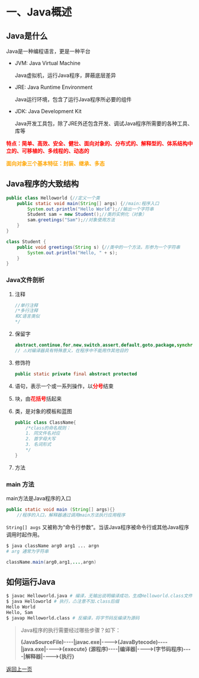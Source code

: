 # 一、Java概述

## Java是什么

Java是一种编程语言，更是一种平台

+ JVM: Java Virtual Machine

  Java虚拟机，运行Java程序，屏蔽底层差异

+ JRE: Java Runtime Environment

  Java运行环境，包含了运行Java程序所必要的组件

+ JDK: Java Development Kit

  Java开发工具包，除了JRE外还包含开发、调试Java程序所需要的各种工具、库等

<b style="color:red">特点：简单、高效、安全、健壮、面向对象的、分布式的、解释型的、体系结构中立的、可移植的、多线程的、动态的</b>

<b style="color:orange">面向对象三个基本特征：封装、继承、多态</b>

## Java程序的大致结构

```java
public class Helloworld {//定义一个类
    public static void main(String[] args) {//main:程序入口
        System.out.println("Hello World");//输出一个字符串
        Student sam = new Student();//类的实例化（对象）
        sam.greetings("Sam");//对象使用方法
    }
}

class Student {
    public void greetings(String s) {//类中的一个方法，形参为一个字符串
        System.out.println("Hello, " + s);
    }
}
```

### Java文件剖析

1. 注释

   ```java
   //单行注释
   /*多行注释
   和C语言类似
   */
   ```

2. 保留字

   ```java
   abstract,continue,for,new,switch,assert,default,goto,package,synchronized,boolean,do,if,private,this,break,double,implements,protected,throw,byte,else,import,public,throws,case,enum,instanceof,return,transient,catch,extends,int,short,try,char,final,interface,static,void,class,finally,long,strictfp,volatile,const,float,native,super,while
   // ⚠对编译器具有特殊意义，在程序中不能用作其他目的
   ```

3. 修饰符

   ```java
   public static private final abstract protected
   ```

4. 语句，表示一个或一系列操作，以<b style="color:red">分号</b>结束

5. 块，由<b style="color:red">花括号</b>括起来

6. 类，是对象的模板和蓝图

   ```java
   public class ClassName{
       /*class的命名规则：
       1. 同文件名对应
       2. 首字母大写
       3. 名词形式
       */
   }
   ```

7. 方法

### main 方法

main方法是Java程序的入口

```java
public static void main (String[] args){}
    //程序的入口，解释器通过调用main方法执行应用程序
```

`String[] avgs` 又被称为“命令行参数”。当该Java程序被命令行或其他Java程序调用时起作用。

```bash
$ java className arg0 arg1 ... argn
# arg 通常为字符串
```

```java
className.main(arg0,arg1,...,argn)
```


## 如何运行Java

```bash
$ javac Helloworld.java # 编译，无输出说明编译成功，生成Helloworld.class文件
$ java Helloworld # 执行，⚠注意不加.class后缀
Hello World
Hello, Sam
$ javap Helloworld.class # 反编译，将字节码反编译为源码
```

> Java程序的执行需要经过哪些步骤？如下：
>
> **(JavaSourceFile)----|javac.exe|---->(JavaBytecode)----|java.exe|---->{execute}**
> **(源程序)----|编译器|---->(字节码程序)----|解释器|---->{执行}**

[返回上一页](java.md)